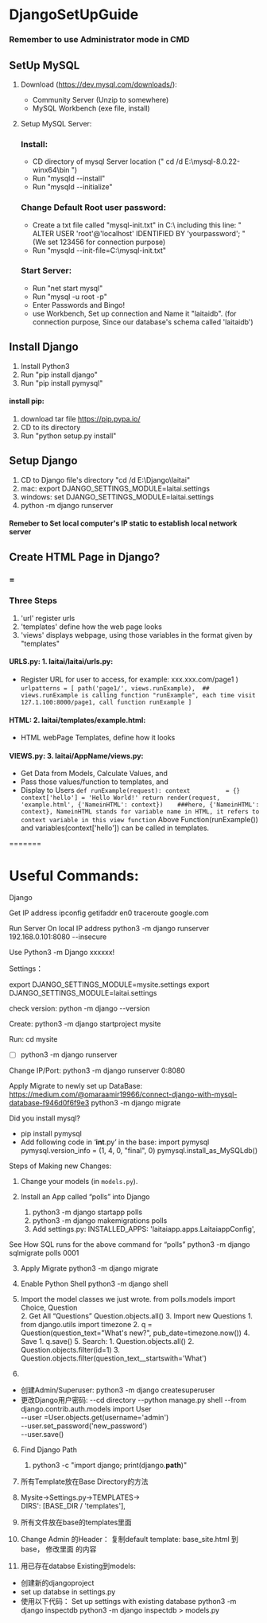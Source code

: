 # DjangoSetUpGuide
### Remember to use Administrator mode in CMD
## SetUp MySQL

1. Download (https://dev.mysql.com/downloads/):
    - Community Server  (Unzip to somewhere)
    - MySQL Workbench    (exe file, install)
    
2. Setup MySQL Server:
    ### Install:
    - CD directory of mysql Server location (" cd /d E:\mysql-8.0.22-winx64\bin ")
    - Run "mysqld --install"
    - Run "mysqld --initialize"
    ### Change Default Root user password:
    - Create a txt file called "mysql-init.txt" in C:\\
        including this line:
      " ALTER USER 'root'@'localhost' IDENTIFIED BY 'yourpassword'; "   (We set 123456  for connection purpose)
    - Run "mysqld --init-file=C:\\mysql-init.txt"
    
    ### Start Server:
    - Run "net start mysql"
    - Run "mysql -u root -p"   
    - Enter Passwords and Bingo!
    - use Workbench, Set up connection and Name it "laitaidb".          (for connection purpose, Since our database's schema called 'laitaidb')
    
    

## Install Django

1. Install Python3
2. Run "pip install django"
3. Run "pip install pymysql"

#### install pip:
1. download tar file  https://pip.pypa.io/
2. CD to its directory
3. Run "python setup.py install"

## Setup Django
1. CD to Django file's directory "cd /d E:\Django\laitai"
2. mac:  export DJANGO_SETTINGS_MODULE=laitai.settings
2. windows:  set DJANGO_SETTINGS_MODULE=laitai.settings
3. python -m django runserver

#### Remeber to Set local computer's IP static to establish local network server



## Create HTML Page in Django?
### =
### Three Steps
1. 'url' register urls
2. 'templates' define how the web page looks
3. 'views' displays webpage, using those variables in the format given by "templates"
#### URLS.py: 1. laitai/laitai/urls.py:
- Register URL for user to access, for example: xxx.xxx.com/page1 )
``
urlpatterns = [
    path('page1/', views.runExample),  ## views.runExample is calling function "runExample", each time visit 127.1.100:8000/page1, call function runExample
]
``

#### HTML: 2. laitai/templates/example.html:
- HTML webPage Templates, define how it looks


#### VIEWS.py: 3. laitai/AppName/views.py:
- Get Data from Models, Calculate Values, and
- Pass those values/function to templates, and
- Display to Users
``
def runExample(request):
    context          = {}
    context['hello'] = 'Hello World!'
    return render(request, 'example.html', {'NameinHTML': context})    ###here, {'NameinHTML': context}, NameinHTML stands for variable name in HTML, it refers to context variable in this view function
``
Above Function(runExample()) and variables(context['hello']) can be called in templates.




=======
# Useful Commands:

Django

Get IP address
ipconfig getifaddr en0
traceroute google.com

Run Server On local IP address
python3 -m django runserver 192.168.0.101:8080 --insecure

Use Python3 -m Django xxxxxx!

Settings：

export DJANGO_SETTINGS_MODULE=mysite.settings
export DJANGO_SETTINGS_MODULE=laitai.settings

check version:
python -m django --version

Create:
python3 -m django startproject mysite 

Run:
cd mysite
- [ ] python3 -m django runserver

Change IP/Port:
python3 -m django runserver 0:8080

Apply Migrate to newly set up DataBase:
https://medium.com/@omaraamir19966/connect-django-with-mysql-database-f946d0f6f9e3
python3 -m django migrate  

Did you install mysql?
- pip install pymysql
- Add following code in ‘__int__.py’ in the base:
 import pymysql
 pymysql.version_info = (1, 4, 0, "final", 0)
 pymysql.install_as_MySQLdb()



Steps of Making new Changes:

1. Change your models (in ``models.py``).

2. Install an App called “polls” into Django
    1. python3 -m django startapp polls
    2. python3 -m django makemigrations polls
    3. Add settings.py: INSTALLED_APPS:
  'laitaiapp.apps.LaitaiappConfig',

 See How SQL runs for the above command for “polls”
 python3 -m django sqlmigrate polls 0001

3. Apply Migrate
 python3 -m django migrate 

4.  Enable Python Shell
 python3 -m django shell 

 1. Import the model classes we just wrote.
  from polls.models import Choice, Question  
    2. Get All “Questions”                                                    Question.objects.all()
    3. Import new Questions
        1. from django.utils import timezone
        2. q = Question(question_text="What's new?", pub_date=timezone.now())
    4. Save
        1. q.save()
    5. Search:
        1. Question.objects.all()
        2. Question.objects.filter(id=1)
        3. Question.objects.filter(question_text__startswith='What')

5. 
- 创建Admin/Superuser:
 python3 -m django createsuperuser
- 更改Django用户密码:
--cd directory
--python manage.py shell
--from django.contrib.auth.models import User  
--user =User.objects.get(username='admin')  
--user.set_password('new_password')  
--user.save()  
 

6. Find Django Path
    1. python3 -c "import django; print(django.__path__)"

7. 所有Template放在Base Directory的方法
 1. Mysite->Settings.py->TEMPLATES->   
  DIRS': [BASE_DIR / 'templates'],
 2. 所有文件放在base的templates里面

8. Change Admin 的Header：
 复制default template: base_site.html 到base， 修改里面 的内容

9. 用已存在databse Existing到models:
  - 创建新的djangoproject 
 - set up databse in settings.py
 - 使用以下代码：
 Set up settings with existing database
 python3 -m django inspectdb
 python3 -m django inspectdb > models.py

